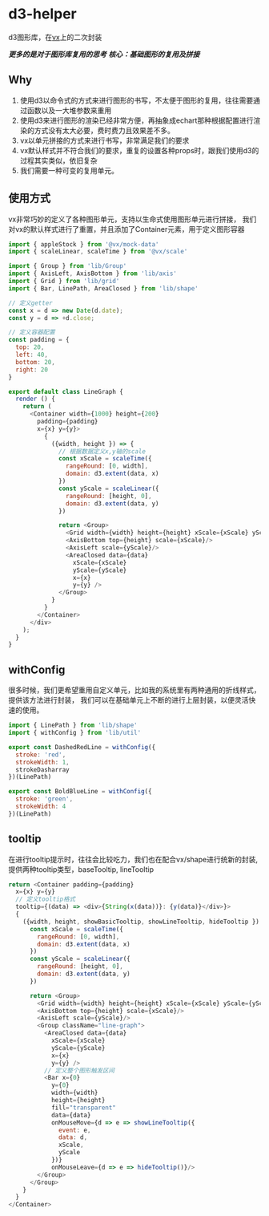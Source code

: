 # d3-helper
d3图形库，在[vx](https://github.com/hshoff/vx)上的二次封装

***更多的是对于图形库复用的思考***
***核心：基础图形的复用及拼接***

## Why
1. 使用d3以命令式的方式来进行图形的书写，不太便于图形的复用，往往需要通过函数以及一大堆参数来重用
2. 使用d3来进行图形的渲染已经非常方便，再抽象成echart那种根据配置进行渲染的方式没有太大必要，费时费力且效果差不多。
3. vx以单元拼接的方式来进行书写，非常满足我们的要求
4. vx默认样式并不符合我们的要求，重复的设置各种props时，跟我们使用d3的过程其实类似，依旧复杂
5. 我们需要一种可变的复用单元。

## 使用方式
vx非常巧妙的定义了各种图形单元，支持以生命式使用图形单元进行拼接，
我们对vx的默认样式进行了重置，并且添加了Container元素，用于定义图形容器

``` js
import { appleStock } from '@vx/mock-data'
import { scaleLinear, scaleTime } from '@vx/scale'

import { Group } from 'lib/Group'
import { AxisLeft, AxisBottom } from 'lib/axis'
import { Grid } from 'lib/grid'
import { Bar, LinePath, AreaClosed } from 'lib/shape'

// 定义getter
const x = d => new Date(d.date);
const y = d => +d.close;

// 定义容器配置
const padding = {
  top: 20,
  left: 40,
  bottom: 20,
  right: 20
}

export default class LineGraph {
  render () {
    return (
      <Container width={1000} height={200}
        padding={padding}
        x={x} y={y}>
          {
            ({width, height }) => {
              // 根据数据定义x,y轴的scale
              const xScale = scaleTime({
                rangeRound: [0, width],
                domain: d3.extent(data, x)
              })
              const yScale = scaleLinear({
                rangeRound: [height, 0],
                domain: d3.extent(data, y)
              })

              return <Group>
                <Grid width={width} height={height} xScale={xScale} yScale={yScale}/>
                <AxisBottom top={height} scale={xScale}/>
                <AxisLeft scale={yScale}/>
                <AreaClosed data={data}
                  xScale={xScale}
                  yScale={yScale}
                  x={x}
                  y={y} />
              </Group>
            }
          }
        </Container>
      </div>
    );
  }
}
```

## withConfig
很多时候，我们更希望重用自定义单元，比如我的系统里有两种通用的折线样式，提供该方法进行封装，
我们可以在基础单元上不断的进行上层封装，以便灵活快速的使用。

``` js
import { LinePath } from 'lib/shape'
import { withConfig } from 'lib/util'

export const DashedRedLine = withConfig({
  stroke: 'red',
  strokeWidth: 1,
  strokeDasharray
})(LinePath)

export const BoldBlueLine = withConfig({
  stroke: 'green',
  strokeWidth: 4
})(LinePath)
```

## tooltip
在进行tooltip提示时，往往会比较吃力，我们也在配合vx/shape进行统新的封装,
提供两种tooltip类型，baseTooltip, lineTooltip

``` js
return <Container padding={padding}
  x={x} y={y}
  // 定义tooltip格式
  tooltip={(data) => <div>{String(x(data))}: {y(data)}</div>}>
  {
    ({width, height, showBasicTooltip, showLineTooltip, hideTooltip }) => {
      const xScale = scaleTime({
        rangeRound: [0, width],
        domain: d3.extent(data, x)
      })
      const yScale = scaleLinear({
        rangeRound: [height, 0],
        domain: d3.extent(data, y)
      })

      return <Group>
        <Grid width={width} height={height} xScale={xScale} yScale={yScale}/>
        <AxisBottom top={height} scale={xScale}/>
        <AxisLeft scale={yScale}/>
        <Group className="line-graph">
          <AreaClosed data={data}
            xScale={xScale}
            yScale={yScale}
            x={x}
            y={y} />
          // 定义整个图形触发区间
          <Bar x={0}
            y={0}
            width={width}
            height={height}
            fill="transparent"
            data={data}
            onMouseMove={d => e => showLineTooltip({
              event: e,
              data: d,
              xScale,
              yScale
            })}
            onMouseLeave={d => e => hideTooltip()}/>
        </Group>
      </Group>
    }
  }
</Container>
```
